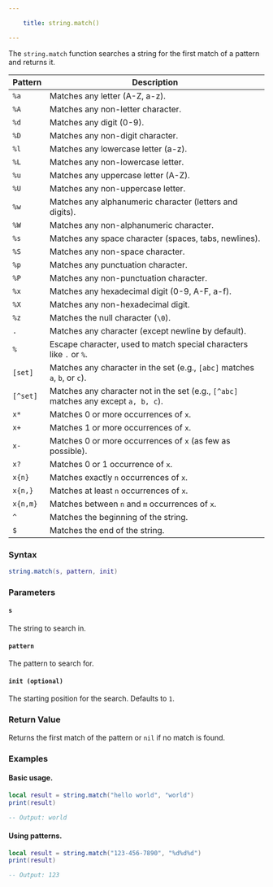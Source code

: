 ```yaml
---

    title: string.match() 

---
```


The `string.match` function searches a string for the first match of a pattern and returns it.

| **Pattern**         | **Description**                                                                 |
|----------------------|---------------------------------------------------------------------------------|
| `%a`                | Matches any letter (A-Z, a-z).                                                 |
| `%A`                | Matches any non-letter character.                                              |
| `%d`                | Matches any digit (0-9).                                                       |
| `%D`                | Matches any non-digit character.                                               |
| `%l`                | Matches any lowercase letter (a-z).                                            |
| `%L`                | Matches any non-lowercase letter.                                              |
| `%u`                | Matches any uppercase letter (A-Z).                                            |
| `%U`                | Matches any non-uppercase letter.                                              |
| `%w`                | Matches any alphanumeric character (letters and digits).                       |
| `%W`                | Matches any non-alphanumeric character.                                        |
| `%s`                | Matches any space character (spaces, tabs, newlines).                         |
| `%S`                | Matches any non-space character.                                               |
| `%p`                | Matches any punctuation character.                                             |
| `%P`                | Matches any non-punctuation character.                                         |
| `%x`                | Matches any hexadecimal digit (0-9, A-F, a-f).                                 |
| `%X`                | Matches any non-hexadecimal digit.                                             |
| `%z`                | Matches the null character (`\0`).                                             |
| `.`                 | Matches any character (except newline by default).                             |
| `%`                 | Escape character, used to match special characters like `.` or `%`.            |
| `[set]`             | Matches any character in the set (e.g., `[abc]` matches `a`, `b`, or `c`).     |
| `[^set]`            | Matches any character not in the set (e.g., `[^abc]` matches any except `a, b, c`). |
| `x*`                | Matches 0 or more occurrences of `x`.                                          |
| `x+`                | Matches 1 or more occurrences of `x`.                                          |
| `x-`                | Matches 0 or more occurrences of `x` (as few as possible).                     |
| `x?`                | Matches 0 or 1 occurrence of `x`.                                              |
| `x{n}`              | Matches exactly `n` occurrences of `x`.                                        |
| `x{n,}`             | Matches at least `n` occurrences of `x`.                                       |
| `x{n,m}`            | Matches between `n` and `m` occurrences of `x`.                                |
| `^`                 | Matches the beginning of the string.                                           |
| `$`                 | Matches the end of the string.                                                 |


### Syntax  
```Lua
string.match(s, pattern, init)
```  

### Parameters  

#### `s`  
The string to search in.  

#### `pattern`  
The pattern to search for.  

#### `init (optional)`  
The starting position for the search. Defaults to `1`.  

### Return Value  
Returns the first match of the pattern or `nil` if no match is found.

### Examples  

#### Basic usage.
```Lua
local result = string.match("hello world", "world")
print(result)

-- Output: world
```  

#### Using patterns.
```Lua
local result = string.match("123-456-7890", "%d%d%d")
print(result)

-- Output: 123
```  



